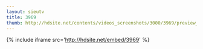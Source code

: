 ```yaml
---
layout: sieutv
title: 3969
thumb: http://hdsite.net/contents/videos_screenshots/3000/3969/preview_360p.mp4.jpg
---
```

{% include iframe src='http://hdsite.net/embed/3969' %}
 
